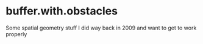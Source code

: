 buffer.with.obstacles
=====================

Some spatial geometry stuff I did way back in 2009 and want to get to work properly